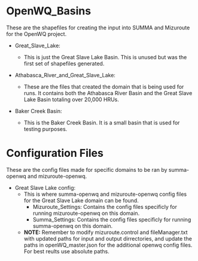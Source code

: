 # OpenWQ_Basins

These are the shapefiles for creating the input into SUMMA and Mizuroute for the OpenWQ project.

- Great_Slave_Lake:
  - This is just the Great Slave Lake Basin. This is unused but was the first set of shapefiles generated.

- Athabasca_River_and_Great_Slave_Lake:
  - These are the files that created the domain that is being used for runs. It contains both the Athabasca River Basin and the Great Slave Lake Basin totaling over 20,000 HRUs.

- Baker Creek Basin: 
    - This is the Baker Creek Basin. It is a small basin that is used for testing purposes.

# Configuration Files
 
These are the config files made for specific domains to be ran by summa-openwq and mizuroute-openwq.

- Great Slave Lake config:
    - This is where summa-openwq and mizuroute-openwq config files for the Great Slave Lake domain can be found.
        - Mizuroute_Settings: Contains the config files specificly for running mizuroute-openwq on this domain.
        - Summa_Settings: Contains the config files specificly for running summa-openwq on this domain.
    - **NOTE:** Remember to modify mizuroute.control and fileManager.txt with updated paths for input and output dirrectories, and update the paths in openWQ_master.json for the additional openwq config files.  For best reults use absolute paths.  
